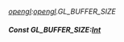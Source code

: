 _[opengl](../../modules/opengl/opengl-module.md):[opengl](../../modules/opengl/opengl-module.md).GL\_BUFFER\_SIZE_
##### Const GL\_BUFFER\_SIZE:[Int](../../modules/wonkey/wonkey-types-int.md)
